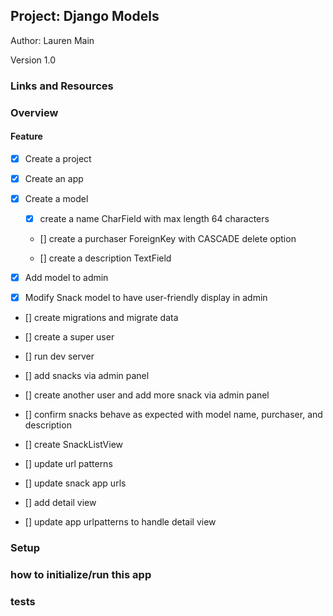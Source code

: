 ## Project: Django Models

Author: Lauren Main

Version 1.0

### Links and Resources



### Overview



#### Feature

- [x] Create a project

- [x] Create an app
  
- [x] Create a model
  
  - [x] create a name CharField with max length 64 characters
  
  - [] create a purchaser ForeignKey with CASCADE delete option
  
  - [] create a description TextField
  
- [x] Add model to admin
  
- [x] Modify Snack model to have user-friendly display in admin

- [] create migrations and migrate data

- [] create a super user

- [] run dev server

- [] add snacks via admin panel

- [] create another user and add more snack via admin panel

- [] confirm snacks behave as expected with model name, purchaser, and description

- [] create SnackListView

- [] update url patterns

- [] update snack app urls

- [] add detail view

- [] update app urlpatterns to handle detail view



### Setup

### how to initialize/run this app


### tests

### 